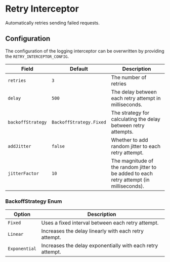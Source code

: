 # Retry Interceptor
Automatically retries sending failed requests.

## Configuration
The configuration of the logging interceptor can be overwritten by providing the `RETRY_INTERCEPTOR_CONFIG`.

| Field | Default | Description | 
|---|---|---|
| `retries` | `3` | The number of retries | 
| `delay` | `500` | The delay between each retry attempt in milliseconds. | 
| `backoffStrategy` | `BackoffStrategy.Fixed` | The strategy for calculating the delay between retry attempts. | 
| `addJitter` | `false` | Whether to add random jitter to each retry attempt.  | 
| `jitterFactor` | `10` | The magnitude of the random jitter to be added to each retry attempt (in milliseconds). | 

### BackoffStrategy Enum
| Option | Description |
|---|---|
| `Fixed` | Uses a fixed interval between each retry attempt. |
| `Linear` |	Increases the delay linearly with each retry attempt. |
| `Exponential` | Increases the delay exponentially with each retry attempt. |
